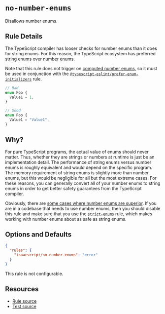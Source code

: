 # `no-number-enums`

Disallows number enums.

## Rule Details

The TypeScript compiler has looser checks for number enums than it does for string enums. For this reason, the TypeScript ecosystem has preferred string enums over number enums.

Note that this rule does not trigger on [computed number enums](https://www.typescriptlang.org/docs/handbook/enums.html#computed-and-constant-members), so it must be used in conjunction with the [`@typescript-eslint/prefer-enum-initializers`](https://typescript-eslint.io/rules/prefer-enum-initializers/) rule.

```ts
// Bad
enum Foo {
  Value1 = 1,
}

// Good
enum Foo {
  Value1 = "Value1",
}
```

## Why?

For pure TypeScript programs, the actual value of enums should never matter. Thus, whether they are strings or numbers at runtime is just be an implementation detail. The performance of string enums versus number enums is roughly equivalent and would depend on the specific program. The memory requirement of string enums is slightly more than number enums, but this would be negligible for all but the most extreme cases. For these reasons, you can generally convert all of your number enums to string enums in order to get better safety guarantees from the TypeScript compiler.

Obviously, there are [some cases where number enums are superior](strict-enums.md#number-enums-vs-string-enums). If you are in a codebase that needs to use number enums, then you should disable this rule and make sure that you use the [`strict-enums`](strict-enums.md) rule, which makes working with number enums about as safe as string enums.

## Options and Defaults

```json
{
  "rules": {
    "isaacscript/no-number-enums": "error"
  }
}
```

This rule is not configurable.

## Resources

- [Rule source](../../src/rules/no-number-enums.ts)
- [Test source](../../tests/rules/no-number-enums.test.ts)
